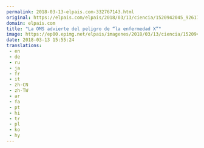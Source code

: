 ```yaml
---
permalink: 2018-03-13-elpais.com-332767143.html
original: https://elpais.com/elpais/2018/03/13/ciencia/1520942045_926177.html#?ref=rss&format=simple&link=link
domain: elpais.com
title: "La OMS advierte del peligro de “la enfermedad X”"
image: https://ep00.epimg.net/elpais/imagenes/2018/03/13/ciencia/1520942045_926177_1520947221_rrss_normal.jpg
date: 2018-03-13 15:55:24
translations: 
 - en
 - de
 - ru
 - ja
 - fr
 - it
 - zh-CN
 - zh-TW
 - ar
 - fa
 - pt
 - hi
 - tr
 - pl
 - ko
 - hy
---
```


